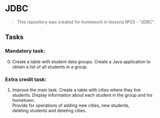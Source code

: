 # JDBC
>This repository was created for homework in lessons №20 - "JDBC".
## Tasks

### Mandatory task:  
0.  Create a table with student data groups. 
	Create a Java application to obtain a list of all students in a group.  

### Extra credit task:  
1.	Improve the main task. Create a table with cities where they live  
	students. Display information about each student in the group and his hometown.  
	Provide for operations of adding new cities, new students,  
	deleting students and deleting cities.    
